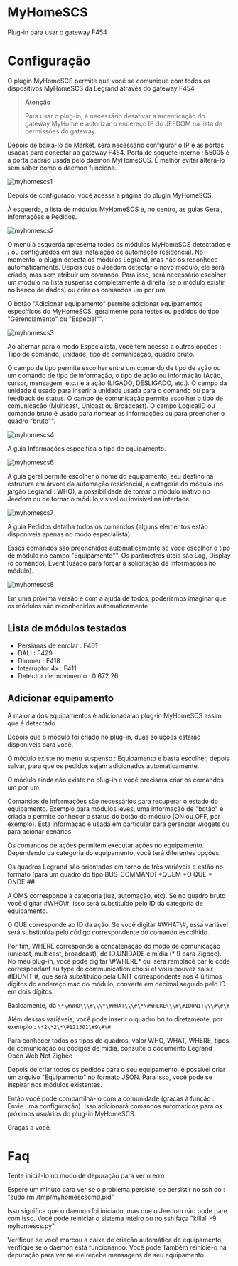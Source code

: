 # MyHomeSCS 

Plug-in para usar o gateway F454

# Configuração 

O plugin MyHomeSCS permite que você se comunique com todos os dispositivos MyHomeSCS da Legrand através do gateway F454

>**Atenção**
>
>Para usar o plug-in, é necessário desativar a autenticação do gateway MyHome e autorizar o endereço IP do JEEDOM na lista de permissões do gateway.

Depois de baixá-lo do Market, será necessário configurar o IP e as portas usadas para conectar ao gateway F454. Porta de soquete interno : 55005 é a porta padrão usada pelo daemon MyHomeSCS. É melhor evitar alterá-lo sem saber como o daemon funciona.

![myhomescs1](../images/myhomescs1.png)

Depois de configurado, você acessa a página do plugin MyHomeSCS.

À esquerda, a lista de módulos MyHomeSCS e, no centro, as guias Geral, Informações e Pedidos.

![myhomescs2](../images/myhomescs2.png)

O menu à esquerda apresenta todos os módulos MyHomeSCS detectados e / ou configurados em sua instalação de automação residencial. No momento, o plugin detecta os módulos Legrand, mas não os reconhece automaticamente. Depois que o Jeedom detectar o novo módulo, ele será criado, mas sem atribuir um comando. Para isso, será necessário escolher um módulo na lista suspensa completamente à direita (se o módulo existir no banco de dados) ou criar os comandos um por um.

O botão "Adicionar equipamento" permite adicionar equipamentos específicos do MyHomeSCS, geralmente para testes ou pedidos do tipo "Gerenciamento" ou "Especial"".

![myhomescs3](../images/myhomescs3.png)

Ao alternar para o modo Especialista, você tem acesso a outras opções : Tipo de comando, unidade, tipo de comunicação, quadro bruto.

O campo de tipo permite escolher entre um comando de tipo de ação ou um comando de tipo de informação, o tipo de ação ou informação (Ação, cursor, mensagem, etc.) e a ação (LIGADO, DESLIGADO, etc.). O campo da unidade é usado para inserir a unidade usada para o comando ou para feedback de status. O campo de comunicação permite escolher o tipo de comunicação (Multicast, Unicast ou Broadcast). O campo LogicalID ou comando bruto é usado para nomear as informações ou para preencher o quadro "bruto"".

![myhomescs4](../images/myhomescs4.png)

A guia Informações especifica o tipo de equipamento.

![myhomescs6](../images/myhomescs6.png)

A guia geral permite escolher o nome do equipamento, seu destino na estrutura em árvore da automação residencial, a categoria do módulo (no jargão Legrand : WHO), a possibilidade de tornar o módulo inativo no Jeedom ou de tornar o módulo visível ou invisível na interface.

![myhomescs7](../images/myhomescs7.png)

A guia Pedidos detalha todos os comandos (alguns elementos estão disponíveis apenas no modo especialista).

Esses comandos são preenchidos automaticamente se você escolher o tipo de módulo no campo "Equipamento"". Os parâmetros úteis são Log, Display (o comando), Event (usado para forçar a solicitação de informações no módulo).

![myhomescs8](../images/myhomescs8.png)

Em uma próxima versão e com a ajuda de todos, poderíamos imaginar que os módulos são reconhecidos automaticamente

## Lista de módulos testados 

- Persianas de enrolar : F401
- DALI : F429
- Dimmer : F418
- Interruptor 4x : F411
- Detector de movimento : 0 672 26

## Adicionar equipamento 

A maioria dos equipamentos é adicionada ao plug-in MyHomeSCS assim que é detectado

Depois que o módulo foi criado no plug-in, duas soluções estarão disponíveis para você.

O módulo existe no menu suspenso : Equipamento e basta escolher, depois salvar, para que os pedidos sejam adicionados automaticamente.

O módulo ainda não existe no plug-in e você precisará criar os comandos um por um.

Comandos de informações são necessários para recuperar o estado do equipamento. Exemplo para módulos leves, uma informação de "botão" é criada e permite conhecer o status do botão do módulo (ON ou OFF, por exemplo). Esta informação é usada em particular para gerenciar widgets ou para acionar cenários

Os comandos de ações permitem executar ações no equipamento. Dependendo da categoria do equipamento, você terá diferentes opções.

Os quadros Legrand são orientados em torno de três variáveis e estão no formato (para um quadro do tipo BUS-COMMAND) \*QUEM \*O QUE \* ONDE \#\#

A OMS corresponde à categoria (luz, automação, etc). Se no quadro bruto você digitar \#WHO\\\#, isso será substituído pelo ID da categoria de equipamento.

O QUE corresponde ao ID da ação. Se você digitar \#WHAT\\\#, essa variável será substituída pelo código correspondente do comando escolhido.

Por fim, WHERE corresponde à concatenação do modo de comunicação (unicast, multicast, broadcast), do ID.UNIDADE e mídia (* 9 para Zigbee). No meu plug-in, você pode digitar \\\#WHERE* qui sera remplacé par le code correspondant au type de communication choisi et vous pouvez saisir \#IDUNIT \#, que será substituído pela UNIT correspondente aos 4 últimos dígitos do endereço mac do módulo, converte em decimal seguido pelo ID em dois dígitos.

Basicamente, dá ``\*\#WHO\\\#\\\*\#WHAT\\\#\*\#WHERE\\\#\#IDUNIT\\\#\#\#``

Além dessas variáveis, você pode inserir o quadro bruto diretamente, por exemplo : ``\*2\*2\*\#121301\#9\#\#``

Para conhecer todos os tipos de quadros, valor WHO, WHAT, WHERE, tipos de comunicação ou códigos de mídia, consulte o documento Legrand : Open Web Net Zigbee

Depois de criar todos os pedidos para o seu equipamento, é possível criar um arquivo "Equipamento" no formato JSON. Para isso, você pode se inspirar nos módulos existentes.

Então você pode compartilhá-lo com a comunidade (graças à função : Envie uma configuração). Isso adicionará comandos automáticos para os próximos usuários do plug-in MyHomeSCS.

Graças a você.

# Faq 

Tente iniciá-lo no modo de depuração para ver o erro

Espere um minuto para ver se o problema persiste, se persistir
no ssh do : "sudo rm /tmp/myhomescscmd.pid"

Isso significa que o daemon foi iniciado, mas que o Jeedom não pode
pare com isso. Você pode reiniciar o sistema inteiro ou no ssh
faça "killall -9 myhomescs.py"

Verifique se você marcou a caixa de criação automática de
equipamento, verifique se o daemon está funcionando. Você pode
Também reinicie-o na depuração para ver se ele recebe mensagens de
seu equipamento
